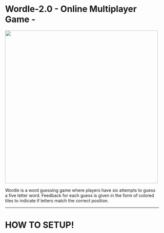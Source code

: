 # Wordle-2.0 - Online Multiplayer Game -

<img src="https://user-images.githubusercontent.com/11709895/191608435-bb7b29b2-e621-4da9-8925-a5360f9918c8.png" width="500">

Wordle is a word guessing game where players have six attempts to guess a five letter word. Feedback for each guess is given in the form of colored tiles to indicate if letters match the correct position.
_____________________________________________
# HOW TO SETUP!

